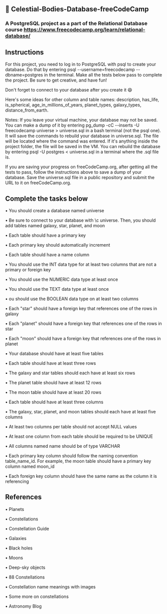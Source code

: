 ## 📖 Celestial-Bodies-Database-freeCodeCamp

### A PostgreSQL project as a part of the Relational Database course https://www.freecodecamp.org/learn/relational-database/

## Instructions
For this project, you need to log in to PostgreSQL with psql to create your database. Do that by entering psql --username=freecodecamp --dbname=postgres in the terminal. Make all the tests below pass to complete the project. Be sure to get creative, and have fun!

Don't forget to connect to your database after you create it 😄

Here's some ideas for other column and table names: description, has_life, is_spherical, age_in_millions_of_years, planet_types, galaxy_types, distance_from_earth.

Notes: If you leave your virtual machine, your database may not be saved. You can make a dump of it by entering pg_dump -cC --inserts -U freecodecamp universe > universe.sql in a bash terminal (not the psql one). It will save the commands to rebuild your database in universe.sql. The file will be located where the command was entered. If it's anything inside the project folder, the file will be saved in the VM. You can rebuild the database by entering psql -U postgres < universe.sql in a terminal where the .sql file is.

If you are saving your progress on freeCodeCamp.org, after getting all the tests to pass, follow the instructions above to save a dump of your database. Save the universe.sql file in a public repository and submit the URL to it on freeCodeCamp.org.

## Complete the tasks below
• You should create a database named universe

• Be sure to connect to your database with \c universe. Then, you should add tables named galaxy, star, planet, and moon

• Each table should have a primary key

• Each primary key should automatically increment

• Each table should have a name column

• You should use the INT data type for at least two columns that are not a primary or foreign key

• You should use the NUMERIC data type at least once

• You should use the TEXT data type at least once

• ou should use the BOOLEAN data type on at least two columns

• Each "star" should have a foreign key that references one of the rows in galaxy

• Each "planet" should have a foreign key that references one of the rows in star

• Each "moon" should have a foreign key that references one of the rows in planet

• Your database should have at least five tables

• Each table should have at least three rows

• The galaxy and star tables should each have at least six rows

• The planet table should have at least 12 rows

• The moon table should have at least 20 rows

• Each table should have at least three columns

• The galaxy, star, planet, and moon tables should each have at least five columns

• At least two columns per table should not accept NULL values

• At least one column from each table should be required to be UNIQUE

• All columns named name should be of type VARCHAR

• Each primary key column should follow the naming convention table_name_id. For example, the moon table should have a primary key column named moon_id

• Each foreign key column should have the same name as the column it is referencing

## References

• Planets

• Constellations

• Constellation Guide

• Galaxies

• Black holes

• Moons

• Deep-sky objects

• 88 Constellations

• Constellation name meanings with images

• Some more on constellations

• Astronomy Blog
